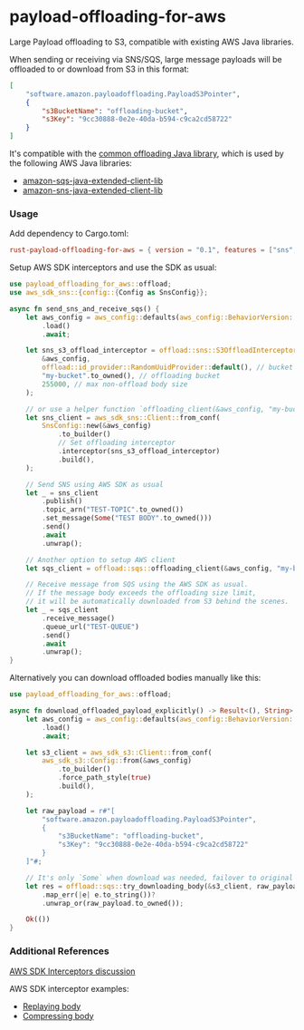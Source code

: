 # payload-offloading-for-aws

Large Payload offloading to S3, compatible with existing AWS Java libraries.

When sending or receiving via SNS/SQS, large message payloads will be offloaded to or download from S3 in this format:

```json
[
    "software.amazon.payloadoffloading.PayloadS3Pointer",
    {
        "s3BucketName": "offloading-bucket",
        "s3Key": "9cc30888-0e2e-40da-b594-c9ca2cd58722"
    }
]
```

It's compatible with the [common offloading Java library](https://github.com/awslabs/payload-offloading-java-common-lib-for-aws/), which is used by the following AWS Java libraries:
* [amazon-sqs-java-extended-client-lib](https://github.com/awslabs/amazon-sqs-java-extended-client-lib)
* [amazon-sns-java-extended-client-lib](https://github.com/awslabs/amazon-sns-java-extended-client-lib)

### Usage

Add dependency to Cargo.toml:
```toml
rust-payload-offloading-for-aws = { version = "0.1", features = ["sns", "sqs"] }
```

Setup AWS SDK interceptors and use the SDK as usual:
```rust
use payload_offloading_for_aws::offload;
use aws_sdk_sns::{config::{Config as SnsConfig}};

async fn send_sns_and_receive_sqs() {
    let aws_config = aws_config::defaults(aws_config::BehaviorVersion::latest())
        .load()
        .await;

    let sns_s3_offload_interceptor = offload::sns::S3OffloadInterceptor::new(
        &aws_config,
        offload::id_provider::RandomUuidProvider::default(), // bucket key generator
        "my-bucket".to_owned(), // offloading bucket
        255000, // max non-offload body size
    );

    // or use a helper function `offloading_client(&aws_config, "my-bucket".to_owned(), 25000)`
    let sns_client = aws_sdk_sns::Client::from_conf(
        SnsConfig::new(&aws_config)
            .to_builder()
            // Set offloading interceptor
            .interceptor(sns_s3_offload_interceptor)
            .build(),
    );

    // Send SNS using AWS SDK as usual
    let _ = sns_client
        .publish()
        .topic_arn("TEST-TOPIC".to_owned())
        .set_message(Some("TEST BODY".to_owned()))
        .send()
        .await
        .unwrap();

    // Another option to setup AWS client
    let sqs_client = offload::sqs::offloading_client(&aws_config, "my-bucket", 25000);

    // Receive message from SQS using the AWS SDK as usual.
    // If the message body exceeds the offloading size limit,
    // it will be automatically downloaded from S3 behind the scenes.
    let _ = sqs_client
        .receive_message()
        .queue_url("TEST-QUEUE")
        .send()
        .await
        .unwrap();
}
```

Alternatively you can download offloaded bodies manually like this:
```rust
use payload_offloading_for_aws::offload;

async fn download_offloaded_payload_explicitly() -> Result<(), String> {
    let aws_config = aws_config::defaults(aws_config::BehaviorVersion::latest())
        .load()
        .await;

    let s3_client = aws_sdk_s3::Client::from_conf(
        aws_sdk_s3::Config::from(&aws_config)
            .to_builder()
            .force_path_style(true)
            .build(),
    );

    let raw_payload = r#"[
        "software.amazon.payloadoffloading.PayloadS3Pointer",
        {
            "s3BucketName": "offloading-bucket",
            "s3Key": "9cc30888-0e2e-40da-b594-c9ca2cd58722"
        }
    ]"#;

    // It's only `Some` when download was needed, failover to original payload
    let res = offload::sqs::try_downloading_body(&s3_client, raw_payload)
        .map_err(|e| e.to_string())?
        .unwrap_or(raw_payload.to_owned());

    Ok(())
}
```

### Additional References

[AWS SDK Interceptors discussion](https://github.com/awslabs/aws-sdk-rust/discussions/853)

AWS SDK interceptor examples:
  * [Replaying body](https://github.com/awslabs/aws-sdk-rust/blob/505dab66bf0801ca743212678d47d6490d2beba9/sdk/aws-smithy-runtime/src/client/http/test_util/dvr/replay.rs#L338)
  * [Compressing body](https://github.com/awslabs/aws-sdk-rust/blob/505dab66bf0801ca743212678d47d6490d2beba9/sdk/cloudwatch/src/client_request_compression.rs#L138)